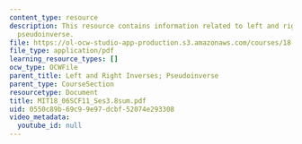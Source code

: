 ```yaml
---
content_type: resource
description: This resource contains information related to left and right inverses;
  pseudoinverse.
file: https://ol-ocw-studio-app-production.s3.amazonaws.com/courses/18-06sc-linear-algebra-fall-2011/0550c89b69c99e97dcbf52074e293308_MIT18_06SCF11_Ses3.8sum.pdf
file_type: application/pdf
learning_resource_types: []
ocw_type: OCWFile
parent_title: Left and Right Inverses; Pseudoinverse
parent_type: CourseSection
resourcetype: Document
title: MIT18_06SCF11_Ses3.8sum.pdf
uid: 0550c89b-69c9-9e97-dcbf-52074e293308
video_metadata:
  youtube_id: null
---
```

